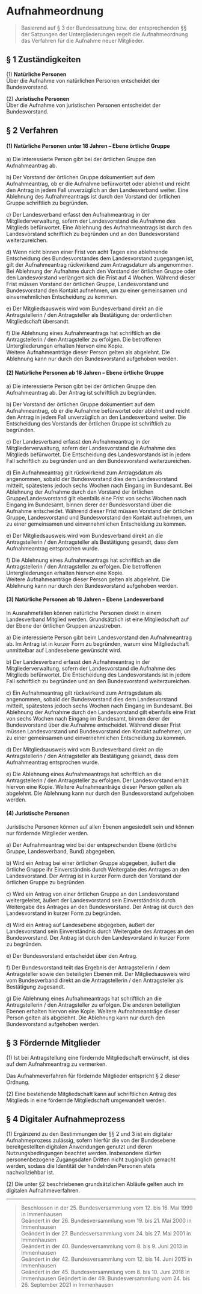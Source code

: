 # Aufnahmeordnung

> Basierend auf § 3 der Bundessatzung bzw. der entsprechenden §§ der Satzungen der Untergliederungen regelt die Aufnahmeordnung das Verfahren für die Aufnahme neuer Mitglieder.

##	§ 1	Zuständigkeiten

(1)	**Natürliche Personen**  
Über die Aufnahme von natürlichen Personen entscheidet der Bundesvorstand.

(2)	**Juristische Personen**  
Über die Aufnahme von juristischen Personen entscheidet der Bundesvorstand.

##	§ 2	Verfahren

#### (1)	Natürliche Personen unter 18 Jahren – Ebene örtliche Gruppe

a) Die interessierte Person gibt bei der örtlichen Gruppe den Aufnahmeantrag ab.

b) Der Vorstand der örtlichen Gruppe dokumentiert auf dem Aufnahmeantrag, ob er die Aufnahme befürwortet oder ablehnt und reicht den Antrag in jedem Fall unverzüglich an den Landesverband weiter. Eine Ablehnung des Aufnahmeantrags ist durch den Vorstand der örtlichen Gruppe schriftlich zu begründen.

c) Der Landesverband erfasst den Aufnahmeantrag in der Mitgliederverwaltung, sofern der Landesvorstand die Aufnahme des Mitglieds befürwortet. Eine Ablehnung des Aufnahmeantrags ist durch den Landesvorstand schriftlich zu begründen und an den Bundesvorstand weiterzureichen.

d) Wenn nicht binnen einer Frist von acht Tagen eine ablehnende Entscheidung des Bundesvorstandes dem Landesvorstand zugegangen ist, gilt der Aufnahmeantrag rückwirkend zum Antragsdatum als angenommen. Bei Ablehnung der Aufnahme durch den Vorstand der örtlichen Gruppe oder den Landesvorstand verlängert sich die Frist auf 4 Wochen. Während dieser Frist müssen Vorstand der örtlichen Gruppe, Landesvorstand und Bundesvorstand den Kontakt aufnehmen, um zu einer gemeinsamen und einvernehmlichen Entscheidung zu kommen.

e) Der Mitgliedsausweis wird vom Bundesverband direkt an die Antragstellerin / den Antragsteller als Bestätigung der ordentlichen Mitgliedschaft übersandt.

f) Die Ablehnung eines Aufnahmeantrags hat schriftlich an die Antragstellerin / den Antragsteller zu erfolgen. Die betroffenen Untergliederungen erhalten hiervon eine Kopie.  
Weitere Aufnahmeanträge dieser Person gelten als abgelehnt. Die Ablehnung kann nur durch den Bundesvorstand aufgehoben werden.

#### (2)	Natürliche Personen ab 18 Jahren – Ebene örtliche Gruppe

a) Die interessierte Person gibt bei der örtlichen Gruppe den Aufnahmeantrag ab. Der Antrag ist schriftlich zu begründen.

b) Der Vorstand der örtlichen Gruppe dokumentiert auf dem Aufnahmeantrag, ob er die Aufnahme befürwortet oder ablehnt und reicht den Antrag in jedem Fall unverzüglich an den Landesverband weiter. Die Entscheidung des Vorstands der örtlichen Gruppe ist schriftlich zu begründen.

c) Der Landesverband erfasst den Aufnahmeantrag in der Mitgliederverwaltung, sofern der Landesvorstand die Aufnahme des Mitglieds befürwortet. Die Entscheidung des Landesvorstands ist in jedem Fall schriftlich zu begründen und an den Bundesvorstand weiterzureichen.

d) Ein Aufnahmeantrag gilt rückwirkend zum Antragsdatum als angenommen, sobald der Bundesvorstand dies dem Landesvorstand mitteilt, spätestens jedoch sechs Wochen nach Eingang im Bundesamt. Bei Ablehnung der Aufnahme durch den Vorstand der örtlichen Gruppe/Landesvorstand gilt ebenfalls eine Frist von sechs Wochen nach Eingang im Bundesamt, binnen derer der Bundesvorstand über die Aufnahme entscheidet. Während dieser Frist müssen Vorstand der örtlichen Gruppe, Landesvorstand und Bundesvorstand den Kontakt aufnehmen, um zu einer gemeinsamen und einvernehmlichen Entscheidung zu kommen.

e) Der Mitgliedsausweis wird vom Bundesverband direkt an die Antragstellerin / den Antragsteller als Bestätigung gesandt, dass dem Aufnahmeantrag entsprochen wurde.

f) Die Ablehnung eines Aufnahmeantrags hat schriftlich an die Antragstellerin / den Antragsteller zu erfolgen. Die betroffenen Untergliederungen erhalten hiervon eine Kopie.  
Weitere Aufnahmeanträge dieser Person gelten als abgelehnt. Die Ablehnung kann nur durch den Bundesvorstand aufgehoben werden.

#### (3)	Natürliche Personen ab 18 Jahren – Ebene Landesverband

In Ausnahmefällen können natürliche Personen direkt in einem Landesverband Mitglied werden. Grundsätzlich ist eine Mitgliedschaft auf der Ebene der örtlichen Gruppen anzustreben.

a) Die interessierte Person gibt beim Landesvorstand den Aufnahmeantrag ab. Im Antrag ist in kurzer Form zu begründen, warum eine Mitgliedschaft unmittelbar auf Landesebene gewünscht wird.

b) Der Landesverband erfasst den Aufnahmeantrag in der Mitgliederverwaltung, sofern der Landesvorstand die Aufnahme des Mitglieds befürwortet. Die Entscheidung des Landesvorstands ist in jedem Fall schriftlich zu begründen und an den Bundesvorstand weiterzureichen.

c) Ein Aufnahmeantrag gilt rückwirkend zum Antragsdatum als angenommen, sobald der Bundesvorstand dies dem Landesvorstand mitteilt, spätestens jedoch sechs Wochen nach Eingang im Bundesamt. Bei Ablehnung der Aufnahme durch den Landesvorstand gilt ebenfalls eine Frist von sechs Wochen nach Eingang im Bundesamt, binnen derer der Bundesvorstand über die Aufnahme entscheidet. Während dieser Frist müssen Landesvorstand und Bundesvorstand den Kontakt aufnehmen, um zu einer gemeinsamen und einvernehmlichen Entscheidung zu kommen.

d) Der Mitgliedsausweis wird vom Bundesverband direkt an die Antragstellerin / den Antragsteller als Bestätigung gesandt, dass dem Aufnahmeantrag entsprochen wurde.

e) Die Ablehnung eines Aufnahmeantrags hat schriftlich an die Antragstellerin / den Antragsteller zu erfolgen. Der Landesvorstand erhält hiervon eine Kopie. Weitere Aufnahmeanträge dieser Person gelten als abgelehnt. Die Ablehnung kann nur durch den Bundesvorstand aufgehoben werden.

#### (4)	Juristische Personen

Juristische Personen können auf allen Ebenen angesiedelt sein und können nur fördernde Mitglieder werden.

a) Der Aufnahmeantrag wird bei der entsprechenden Ebene (örtliche Gruppe, Landesverband, Bund) abgegeben.

b) Wird ein Antrag bei einer örtlichen Gruppe abgegeben, äußert die örtliche Gruppe ihr Einverständnis durch Weitergabe des Antrages an den Landesvorstand. Der Antrag ist in kurzer Form durch den Vorstand der örtlichen Gruppe zu begründen.

c) Wird ein Antrag von einer örtlichen Gruppe an den Landesvorstand weitergeleitet, äußert der Landesvorstand sein Einverständnis durch Weitergabe des Antrages an den Bundesvorstand. Der Antrag ist durch den Landesvorstand in kurzer Form zu begründen.

d) Wird ein Antrag auf Landesebene abgegeben, äußert der Landesvorstand sein Einverständnis durch Weitergabe des Antrages an den Bundesvorstand. Der Antrag ist durch den Landesvorstand in kurzer Form zu begründen.

e) Der Bundesvorstand entscheidet über den Antrag.

f) Der Bundesvorstand teilt das Ergebnis der Antragstellerin / dem Antragsteller sowie den beteiligten Ebenen mit. Der Mitgliedsausweis wird vom Bundesverband direkt an die Antragstellerin / den Antragsteller als Bestätigung zugesandt.

g) Die Ablehnung eines Aufnahmeantrags hat schriftlich an die Antragstellerin / den Antragsteller zu erfolgen. Die anderen beteiligten Ebenen erhalten hiervon eine Kopie. Weitere Aufnahmeanträge dieser Person gelten als abgelehnt. Die Ablehnung kann nur durch den Bundesvorstand aufgehoben werden.

## § 3	Fördernde Mitglieder
(1)	Ist bei Antragstellung eine fördernde Mitgliedschaft erwünscht, ist dies auf dem Aufnahmeantrag zu vermerken.

Das Aufnahmeverfahren für fördernde Mitglieder entspricht § 2 dieser Ordnung.

(2)	Eine bestehende Mitgliedschaft kann auf schriftlichen Antrag des Mitglieds in eine fördernde Mitgliedschaft umgewandelt werden.

## § 4	Digitaler Aufnahmeprozess
(1) Ergänzend zu den Bestimmungen der §§ 2 und 3 ist ein digitaler Aufnahmeprozess zulässig, sofern hierfür die von der Bundesebene bereitgestellten digitalen Anwendungen genutzt und deren Nutzungsbedingungen beachtet werden. Insbesondere dürfen personenbezogene Zugangsdaten Dritten nicht zugänglich gemacht werden, sodass die Identität der handelnden Personen stets nachvollziehbar ist.

(2) Die unter §2 beschriebenen grundsätzlichen Abläufe gelten auch im digitalen Aufnahmeverfahren.

---

> Beschlossen in der 25. Bundesversammlung vom 12. bis 16. Mai 1999 in Immenhausen  
Geändert in der 26. Bundesversammlung vom 19. bis 21. Mai 2000 in Immenhausen  
Geändert in der 27. Bundesversammlung vom 24. bis 27. Mai 2001 in Immenhausen  
Geändert in der 40. Bundesversammlung vom 8. bis 9. Juni 2013 in Immenhausen  
Geändert in der 42. Bundesversammlung vom 12. bis 14. Juni 2015 in Immenhausen  
Geändert in der 45. Bundesversammlung vom 8. bis 10. Juni 2018 in Immenhausen
Geändert in der 49. Bundesversammlung vom 24. bis 26. September 2021 in Immenhausen
